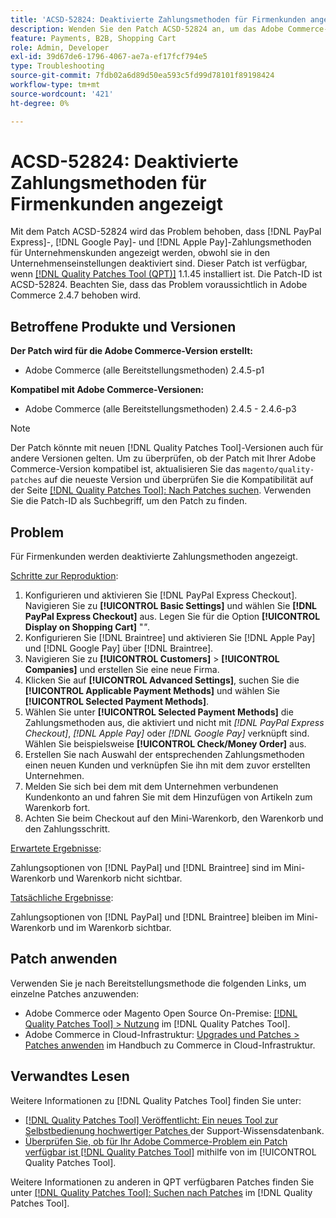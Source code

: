 ```yaml
---
title: 'ACSD-52824: Deaktivierte Zahlungsmethoden für Firmenkunden angezeigt'
description: Wenden Sie den Patch ACSD-52824 an, um das Adobe Commerce-Problem zu beheben [!DNL PayPal Express], [!DNL Google Pay], and [!DNL Apple Pay]  bei dem Zahlungsmethoden für Unternehmenskunden angezeigt werden, obwohl sie in den Unternehmenseinstellungen deaktiviert sind.
feature: Payments, B2B, Shopping Cart
role: Admin, Developer
exl-id: 39d67de6-1796-4067-ae7a-ef17fcf794e5
type: Troubleshooting
source-git-commit: 7fdb02a6d89d50ea593c5fd99d78101f89198424
workflow-type: tm+mt
source-wordcount: '421'
ht-degree: 0%

---
```


# ACSD-52824: Deaktivierte Zahlungsmethoden für Firmenkunden angezeigt

Mit dem Patch ACSD-52824 wird das Problem behoben, dass [!DNL PayPal Express]-, [!DNL Google Pay]- und [!DNL Apple Pay]-Zahlungsmethoden für Unternehmenskunden angezeigt werden, obwohl sie in den Unternehmenseinstellungen deaktiviert sind. Dieser Patch ist verfügbar, wenn [[!DNL Quality Patches Tool (QPT)]](https://experienceleague.adobe.com/de/docs/commerce-operations/tools/quality-patches-tool/quality-patches-tool-to-self-serve-quality-patches) 1.1.45 installiert ist. Die Patch-ID ist ACSD-52824. Beachten Sie, dass das Problem voraussichtlich in Adobe Commerce 2.4.7 behoben wird.

## Betroffene Produkte und Versionen

**Der Patch wird für die Adobe Commerce-Version erstellt:**

* Adobe Commerce (alle Bereitstellungsmethoden) 2.4.5-p1

**Kompatibel mit Adobe Commerce-Versionen:**

* Adobe Commerce (alle Bereitstellungsmethoden) 2.4.5 - 2.4.6-p3

>[!NOTE]
>
>Der Patch könnte mit neuen [!DNL Quality Patches Tool]-Versionen auch für andere Versionen gelten. Um zu überprüfen, ob der Patch mit Ihrer Adobe Commerce-Version kompatibel ist, aktualisieren Sie das `magento/quality-patches` auf die neueste Version und überprüfen Sie die Kompatibilität auf der Seite [[!DNL Quality Patches Tool]: Nach Patches suchen](https://experienceleague.adobe.com/tools/commerce-quality-patches/index.html?lang=de). Verwenden Sie die Patch-ID als Suchbegriff, um den Patch zu finden.

## Problem

Für Firmenkunden werden deaktivierte Zahlungsmethoden angezeigt.

<u>Schritte zur Reproduktion</u>:

1. Konfigurieren und aktivieren Sie [!DNL PayPal Express Checkout]. Navigieren Sie zu **[!UICONTROL Basic Settings]** und wählen Sie **[!DNL PayPal Express Checkout]** aus. Legen Sie für die Option **[!UICONTROL Display on Shopping Cart]** &quot;*&quot;*.
1. Konfigurieren Sie [!DNL Braintree] und aktivieren Sie [!DNL Apple Pay] und [!DNL Google Pay] über [!DNL Braintree].
1. Navigieren Sie zu **[!UICONTROL Customers]** > **[!UICONTROL Companies]** und erstellen Sie eine neue Firma.
1. Klicken Sie auf **[!UICONTROL Advanced Settings]**, suchen Sie die **[!UICONTROL Applicable Payment Methods]** und wählen Sie **[!UICONTROL Selected Payment Methods]**.
1. Wählen Sie unter **[!UICONTROL Selected Payment Methods]** die Zahlungsmethoden aus, die aktiviert und nicht mit *[!DNL PayPal Express Checkout]*, *[!DNL Apple Pay]* oder *[!DNL Google Pay]* verknüpft sind. Wählen Sie beispielsweise **[!UICONTROL Check/Money Order]** aus.
1. Erstellen Sie nach Auswahl der entsprechenden Zahlungsmethoden einen neuen Kunden und verknüpfen Sie ihn mit dem zuvor erstellten Unternehmen.
1. Melden Sie sich bei dem mit dem Unternehmen verbundenen Kundenkonto an und fahren Sie mit dem Hinzufügen von Artikeln zum Warenkorb fort.
1. Achten Sie beim Checkout auf den Mini-Warenkorb, den Warenkorb und den Zahlungsschritt.

<u>Erwartete Ergebnisse</u>:

Zahlungsoptionen von [!DNL PayPal] und [!DNL Braintree] sind im Mini-Warenkorb und Warenkorb nicht sichtbar.

<u>Tatsächliche Ergebnisse</u>:

Zahlungsoptionen von [!DNL PayPal] und [!DNL Braintree] bleiben im Mini-Warenkorb und im Warenkorb sichtbar.

## Patch anwenden

Verwenden Sie je nach Bereitstellungsmethode die folgenden Links, um einzelne Patches anzuwenden:

* Adobe Commerce oder Magento Open Source On-Premise: [[!DNL Quality Patches Tool] > Nutzung](/help/tools/quality-patches-tool/usage.md) im [!DNL Quality Patches Tool].
* Adobe Commerce in Cloud-Infrastruktur: [Upgrades und Patches > Patches anwenden](https://experienceleague.adobe.com/docs/commerce-cloud-service/user-guide/develop/upgrade/apply-patches.html?lang=de) im Handbuch zu Commerce in Cloud-Infrastruktur.

## Verwandtes Lesen

Weitere Informationen zu [!DNL Quality Patches Tool] finden Sie unter:

* [[!DNL Quality Patches Tool] Veröffentlicht: Ein neues Tool zur Selbstbedienung hochwertiger Patches ](https://experienceleague.adobe.com/de/docs/commerce-operations/tools/quality-patches-tool/quality-patches-tool-to-self-serve-quality-patches) der Support-Wissensdatenbank.
* [Überprüfen Sie, ob für Ihr Adobe Commerce-Problem ein Patch verfügbar ist [!DNL Quality Patches Tool]](/help/tools/quality-patches-tool/patches-available-in-qpt/check-patch-for-magento-issue-with-magento-quality-patches.md) mithilfe von im [!UICONTROL Quality Patches Tool].


Weitere Informationen zu anderen in QPT verfügbaren Patches finden Sie unter [[!DNL Quality Patches Tool]: Suchen nach Patches](https://experienceleague.adobe.com/tools/commerce-quality-patches/index.html?lang=de) im [!DNL Quality Patches Tool].
